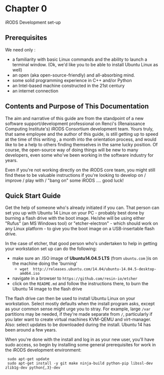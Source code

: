 # Chapter 0

iRODS Development set-up

Prerequisites
-------------

We need only :

* a familiarity with basic Linux commands and the ability to launch a terminal window. (Ok, we'd like you to be able to install Ubuntu Linux as well)
* an open (aka open-source-friendly) and all-absorbing mind. 
* some solid programming experience in C++  and/or Python
* an Intel-based machine constructed in the 21st century 
* an internet connection
 
Contents and Purpose of This Documentation
----------
The aim and narrative of this guide are from the standpoint of a new software support/development professional on Renci's (Renaissance Computing Institute's) iRODS Consortium development team.  Yours truly, that same employee and the author of this guide, is still getting up to speed at the time of this writing , a month into the orientation process, and would like to be a help to others finding themselves in the same lucky position. Of course, the open-source way of doing things will be new to many developers, even some who've been working in the software industry for years.

Even if you're not working directly on the iRODS core team, you might still find these to be valuable instructions if you're looking to develop on / improve / play with / "bang on" some iRODS .... good luck!

Quick Start Guide
-----------------
Get the help of someone who's already initiated if you can. That person can set you up with Ubuntu 14 Linux on your PC - probably best done by burning a flash drive with the boot image. He/she will be using either "Rufus" (an MS Windows tool) or "etcher-electron" - which should work on any Linux platform - to give you the boot image on a USB-insertable flash drive.

In the case of etcher, that good person who's undertaken to help in getting your workstation set up can do the following:
* make sure an .ISO image of **Ubuntu14.04.5 LTS** (from `ubuntu.com` )is on the machine doing the 'burning'
    - `wget  http://releases.ubuntu.com/14.04/ubuntu-14.04.5-desktop-amd64.iso `
* navigate in a browser to `https://github.com/resin-io/etcher`
* click on the `README.md` and follow the instructions there, to burn the Ubuntu 14 image to the flash drive

The flash drive can then be used to install Ubuntu Linux on your workstation. Select mostly defaults when the install program asks, except as your common sense might urge you to stray. For example, large `/var` partitions may be needed, if they're made separate from `/`, particularly if you later want to create virtual machines KVM-QEMU and virt-manager. Also:  select updates to be downloaded during the install.  Ubuntu 14 has been around a few years.

When you're done with the install and log in as your new user, you'll have sudo access, so begin by installing some general prerequisites for work in the iRODS development environment:
```
 sudo apt-get update
 sudo apt-get install -y git make ninja-build python-pip libssl-dev zlib1g-dev python{,3}-dev 
```
